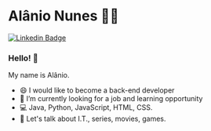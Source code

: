 # Alânio Nunes :man_technologist:

[![Linkedin Badge](https://img.shields.io/badge/-LinkedIn-blue?style=flat-square&logo=likedin&logoColor=white&link=https://www.linkedin.com/in/al%C3%A2nio-ara%C3%BAjo-nunes-056458b6/)](https://www.linkedin.com/in/al%C3%A2nio-ara%C3%BAjo-nunes-056458b6/)

### Hello! 👋

My name is Alânio.  

- 😄 I would like to become a back-end developer
- 🚀 I’m currently looking for a job and learning opportunity
- 💻 Java, Python, JavaScript, HTML, CSS.
- 💬 Let's talk about I.T., series, movies, games.
